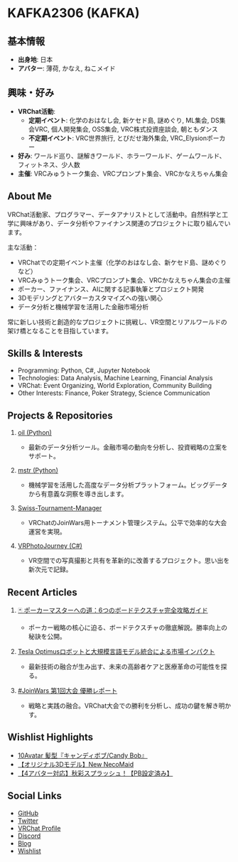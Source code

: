 # KAFKA2306 (KAFKA)

## 基本情報
- **出身地**: 日本
- **アバター**: 薄荷, かなえ, ねこメイド

## 興味・好み
- **VRChat活動**:
  - **定期イベント**: 化学のおはなし会, 新ケセド島, 謎めぐり, ML集会, DS集会VRC, 個人開発集会, OSS集会, VRC株式投資座談会, 朝ともダンス
  - **不定期イベント**: VRC世界旅行, とびだせ海外集会, VRC_Elysionポーカー
- **好み**: ワールド巡り、謎解きワールド、ホラーワールド、ゲームワールド、フィットネス、少人数
- **主催**: VRCみゅうトーク集会、VRCプロンプト集会、VRCかなえちゃん集会

## About Me
VRChat活動家、プログラマー、データアナリストとして活動中。自然科学と工学に興味があり、データ分析やファイナンス関連のプロジェクトに取り組んでいます。

主な活動：
- VRChatでの定期イベント主催（化学のおはなし会、新ケセド島、謎めぐりなど）
- VRCみゅうトーク集会、VRCプロンプト集会、VRCかなえちゃん集会の主催
- ポーカー、ファイナンス、AIに関する記事執筆とプロジェクト開発
- 3Dモデリングとアバターカスタマイズへの強い関心
- データ分析と機械学習を活用した金融市場分析

常に新しい技術と創造的なプロジェクトに挑戦し、VR空間とリアルワールドの架け橋となることを目指しています。

## Skills & Interests
- Programming: Python, C#, Jupyter Notebook
- Technologies: Data Analysis, Machine Learning, Financial Analysis
- VRChat: Event Organizing, World Exploration, Community Building
- Other Interests: Finance, Poker Strategy, Science Communication

## Projects & Repositories
1. [oil (Python)](https://github.com/KAFKA2306/oil)
   - 最新のデータ分析ツール。金融市場の動向を分析し、投資戦略の立案をサポート。

2. [mstr (Python)](https://github.com/KAFKA2306/mstr)
   - 機械学習を活用した高度なデータ分析プラットフォーム。ビッグデータから有意義な洞察を導き出します。

3. [Swiss-Tournament-Manager](https://github.com/KAFKA2306/Swiss-Tournament-Manager)
   - VRChatのJoinWars用トーナメント管理システム。公平で効率的な大会運営を実現。

4. [VRPhotoJourney (C#)](https://github.com/KAFKA2306/VRPhotoJourney)
   - VR空間での写真撮影と共有を革新的に改善するプロジェクト。思い出を新次元で記録。

## Recent Articles
1. [🃏 ポーカーマスターへの道：6つのボードテクスチャ完全攻略ガイド](https://note.com/kafkavr/n/nd47e3ded67d8)
   - ポーカー戦略の核心に迫る、ボードテクスチャの徹底解説。勝率向上の秘訣を公開。

2. [Tesla Optimusロボットと大規模言語モデル統合による市場インパクト](https://note.com/kafkavr/n/na22e8f497926)
   - 最新技術の融合が生み出す、未来の高齢者ケアと医療革命の可能性を探る。

3. [#JoinWars 第1回大会 優勝レポート](https://note.com/kafkavr/n/n87f1815317fd)
   - 戦略と実践の融合。VRChat大会での勝利を分析し、成功の鍵を解き明かす。

## Wishlist Highlights
- [10Avatar 髪型『キャンディボブ/Candy Bob』](https://www.ginjake.net/home?id=1150362422437302272)
- [【オリジナル3Dモデル】New NecoMaid](https://www.ginjake.net/home?id=1150362422437302272)
- [【4アバター対応】秋彩スプラッシュ！【PB設定済み】](https://www.ginjake.net/home?id=1150362422437302272)

## Social Links
- [GitHub](https://github.com/KAFKA2306)
- [Twitter](https://x.com/kafka_vr)
- [VRChat Profile](https://vrchat.com/home/user/usr_3e36606d-21c3-4be5-b4b5-4bb5f26eefb0)
- [Discord](https://discordapp.com/users/kafka.kf)
- [Blog](https://note.com/kafkavr/)
- [Wishlist](https://www.ginjake.net/home?id=1150362422437302272)
